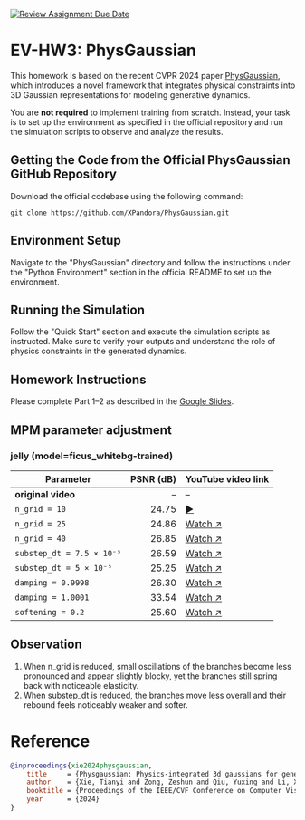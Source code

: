 [![Review Assignment Due Date](https://classroom.github.com/assets/deadline-readme-button-22041afd0340ce965d47ae6ef1cefeee28c7c493a6346c4f15d667ab976d596c.svg)](https://classroom.github.com/a/SdXSjEmH)
# EV-HW3: PhysGaussian

This homework is based on the recent CVPR 2024 paper [PhysGaussian](https://github.com/XPandora/PhysGaussian/tree/main), which introduces a novel framework that integrates physical constraints into 3D Gaussian representations for modeling generative dynamics.

You are **not required** to implement training from scratch. Instead, your task is to set up the environment as specified in the official repository and run the simulation scripts to observe and analyze the results.


## Getting the Code from the Official PhysGaussian GitHub Repository
Download the official codebase using the following command:
```
git clone https://github.com/XPandora/PhysGaussian.git
```


## Environment Setup
Navigate to the "PhysGaussian" directory and follow the instructions under the "Python Environment" section in the official README to set up the environment.


## Running the Simulation
Follow the "Quick Start" section and execute the simulation scripts as instructed. Make sure to verify your outputs and understand the role of physics constraints in the generated dynamics.


## Homework Instructions
Please complete Part 1–2 as described in the [Google Slides](https://docs.google.com/presentation/d/13JcQC12pI8Wb9ZuaVV400HVZr9eUeZvf7gB7Le8FRV4/edit?usp=sharing).

## MPM parameter adjustment
### jelly (model=ficus_whitebg-trained)

| Parameter | PSNR (dB) | YouTube video link |
|-----------|----------:|--------------------|
| **original video**     | – |  – |
| `n_grid = 10`    | 24.75 | [▶️](https://youtu.be/<VIDEO_ID_1>) |
| `n_grid = 25`    | 24.86 | [Watch ↗︎](https://youtu.be/<VIDEO_ID_2>) |
| `n_grid = 40`    | 26.85 | [Watch ↗︎](https://youtu.be/<VIDEO_ID_3>) |
| `substep_dt = 7.5 × 10⁻⁵` | 26.59 | [Watch ↗︎](https://youtu.be/<VIDEO_ID_4>) |
| `substep_dt = 5 × 10⁻⁵` | 25.25 | [Watch ↗︎](https://youtu.be/<VIDEO_ID_5>) |
| `damping = 0.9998`  | 26.30 | [Watch ↗︎](https://youtu.be/<VIDEO_ID_6>) |
| `damping = 1.0001`  | 33.54 | [Watch ↗︎](https://youtu.be/<VIDEO_ID_6>) |
| `softening = 0.2`| 25.60 | [Watch ↗︎](https://youtu.be/<VIDEO_ID_7>) |

## Observation
1. When n_grid is reduced, small oscillations of the branches become less pronounced and appear slightly blocky, yet the branches still spring back with noticeable elasticity.
2. When substep_dt is reduced, the branches move less overall and their rebound feels noticeably weaker and softer.



# Reference
```bibtex
@inproceedings{xie2024physgaussian,
    title     = {Physgaussian: Physics-integrated 3d gaussians for generative dynamics},
    author    = {Xie, Tianyi and Zong, Zeshun and Qiu, Yuxing and Li, Xuan and Feng, Yutao and Yang, Yin and Jiang, Chenfanfu},
    booktitle = {Proceedings of the IEEE/CVF Conference on Computer Vision and Pattern Recognition},
    year      = {2024}
}
```
